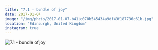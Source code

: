 ```yaml
---
title: "7.1 - bundle of joy"
date: 2017-01-07
image: "/img/photo/2017-01-07-b411c070b545434a9df43f187736c61b.jpg"
location: "Edinburgh, United Kingdom"
instagram: true
---
```


![7.1 - bundle of joy](/img/photo/2017-01-07-b411c070b545434a9df43f187736c61b.jpg)
